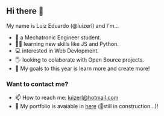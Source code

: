 ## Hi there 👋
My name is Luiz Eduardo (@luizerl) and I'm...
- 🤖 a Mechatronic Engineer student.
- 👨‍💻 learning new skills like JS and Python.
- 💻 interested in Web Devlopment.
- 🖐 looking to colaborate with Open Source projects.
- 🎯 My goals to this year is learn more and create more!

### Want to contact me?
- 📫 How to reach me: luizerl@hotmail.com
- 💪 My portfolio is avaiable in [here](https://luizerl.github.io/) (🔧still in construction...)!
